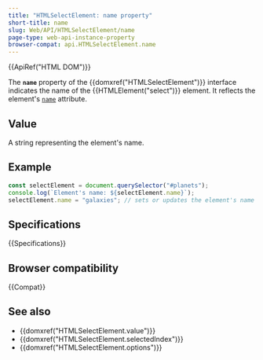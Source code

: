 ```yaml
---
title: "HTMLSelectElement: name property"
short-title: name
slug: Web/API/HTMLSelectElement/name
page-type: web-api-instance-property
browser-compat: api.HTMLSelectElement.name
---
```


{{ApiRef("HTML DOM")}}

The **`name`** property of the {{domxref("HTMLSelectElement")}} interface indicates the name of the {{HTMLElement("select")}} element. It reflects the element's [`name`](/en-US/docs/Web/HTML/Reference/Element/select#name) attribute.

## Value

A string representing the element's name.

## Example

```js
const selectElement = document.querySelector("#planets");
console.log(`Element's name: ${selectElement.name}`);
selectElement.name = "galaxies"; // sets or updates the element's name
```

## Specifications

{{Specifications}}

## Browser compatibility

{{Compat}}

## See also

- {{domxref("HTMLSelectElement.value")}}
- {{domxref("HTMLSelectElement.selectedIndex")}}
- {{domxref("HTMLSelectElement.options")}}
